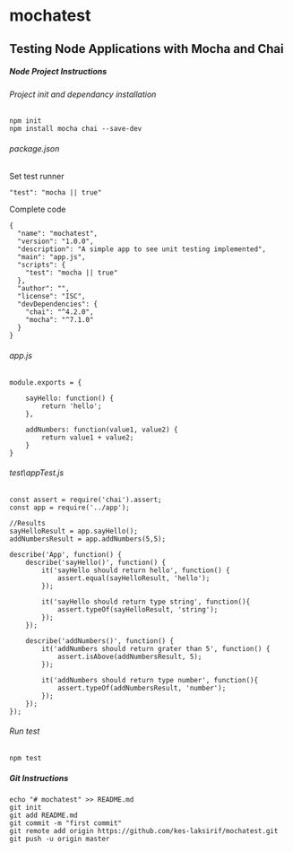 # mochatest
## Testing Node Applications with Mocha and Chai

##### Node Project Instructions

###### Project init and dependancy installation
```
npm init
npm install mocha chai --save-dev
```

###### package.json
Set test runner
```
"test": "mocha || true"
```

Complete code
```
{
  "name": "mochatest",
  "version": "1.0.0",
  "description": "A simple app to see unit testing implemented",
  "main": "app.js",
  "scripts": {
    "test": "mocha || true"
  },
  "author": "",
  "license": "ISC",
  "devDependencies": {
    "chai": "^4.2.0",
    "mocha": "^7.1.0"
  }
}
```

###### app.js
```
module.exports = {

    sayHello: function() {
        return 'hello';
    },

    addNumbers: function(value1, value2) {
        return value1 + value2;
    }
}
```

###### test\appTest.js
```
const assert = require('chai').assert;      
const app = require('../app');

//Results
sayHelloResult = app.sayHello();
addNumbersResult = app.addNumbers(5,5);

describe('App', function() {
    describe('sayHello()', function() {
        it('sayHello should return hello', function() {
            assert.equal(sayHelloResult, 'hello');
        });
    
        it('sayHello should return type string', function(){
            assert.typeOf(sayHelloResult, 'string');
        });
    });
    
    describe('addNumbers()', function() {
        it('addNumbers should return grater than 5', function() {
            assert.isAbove(addNumbersResult, 5);
        });
    
        it('addNumbers should return type number', function(){
            assert.typeOf(addNumbersResult, 'number');
        });
    });
});
```

###### Run test
```
npm test
```

##### Git Instructions
```
echo "# mochatest" >> README.md
git init
git add README.md
git commit -m "first commit"
git remote add origin https://github.com/kes-laksirif/mochatest.git
git push -u origin master
```
